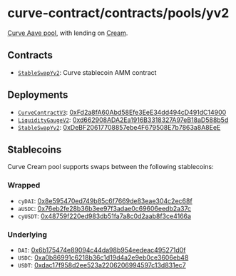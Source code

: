 # curve-contract/contracts/pools/yv2

[Curve Aave pool](https://www.curve.fi/yv2), with lending on [Cream](https://v1.yearn.finance/lending).

## Contracts

* [`StableSwapYv2`](StableSwapYv2.vy): Curve stablecoin AMM contract

## Deployments

* [`CurveContractV3`](../../tokens/CurveTokenV3.vy): [0xFd2a8fA60Abd58Efe3EeE34dd494cD491dC14900](https://etherscan.io/address/0xFd2a8fA60Abd58Efe3EeE34dd494cD491dC14900)
* [`LiquidityGaugeV2`](https://github.com/curvefi/curve-dao-contracts/blob/master/contracts/gauges/LiquidityGaugeV2.vy): [0xd662908ADA2Ea1916B3318327A97eB18aD588b5d](https://etherscan.io/address/0xd662908ADA2Ea1916B3318327A97eB18aD588b5d)
* [`StableSwapYv2`](StableSwapYv2.vy): [0xDeBF20617708857ebe4F679508E7b7863a8A8EeE](https://etherscan.io/address/0xDeBF20617708857ebe4F679508E7b7863a8A8EeE)

## Stablecoins

Curve Cream pool supports swaps between the following stablecoins:

### Wrapped

* `cyDAI`: [0x8e595470ed749b85c6f7669de83eae304c2ec68f](https://etherscan.io/address/0x8e595470ed749b85c6f7669de83eae304c2ec68f)
* `aUSDC`: [0x76eb2fe28b36b3ee97f3adae0c69606eedb2a37c](https://etherscan.io/address/0x76eb2fe28b36b3ee97f3adae0c69606eedb2a37c)
* `cyUSDT`: [0x48759f220ed983db51fa7a8c0d2aab8f3ce4166a](https://etherscan.io/address/0x48759f220ed983db51fa7a8c0d2aab8f3ce4166a)

### Underlying

* `DAI`: [0x6b175474e89094c44da98b954eedeac495271d0f](https://etherscan.io/token/0x6b175474e89094c44da98b954eedeac495271d0f)
* `USDC`: [0xa0b86991c6218b36c1d19d4a2e9eb0ce3606eb48](https://etherscan.io/token/0xa0b86991c6218b36c1d19d4a2e9eb0ce3606eb48)
* `USDT`: [0xdac17f958d2ee523a2206206994597c13d831ec7](https://etherscan.io/address/0xdac17f958d2ee523a2206206994597c13d831ec7)

